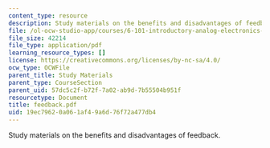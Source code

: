 ```yaml
---
content_type: resource
description: Study materials on the benefits and disadvantages of feedback.
file: /ol-ocw-studio-app/courses/6-101-introductory-analog-electronics-laboratory-spring-2007/19ec79620a061af49a6d76f72a477db4_feedback.pdf
file_size: 42214
file_type: application/pdf
learning_resource_types: []
license: https://creativecommons.org/licenses/by-nc-sa/4.0/
ocw_type: OCWFile
parent_title: Study Materials
parent_type: CourseSection
parent_uid: 57dc5c2f-b72f-7a02-ab9d-7b55504b951f
resourcetype: Document
title: feedback.pdf
uid: 19ec7962-0a06-1af4-9a6d-76f72a477db4
---
```

Study materials on the benefits and disadvantages of feedback.